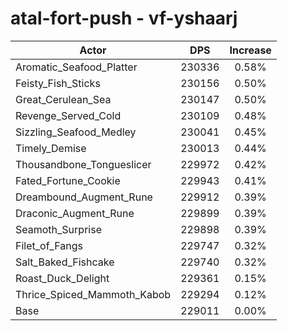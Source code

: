 # atal-fort-push - vf-yshaarj
| Actor | DPS | Increase |
|---|:---:|:---:|
|Aromatic_Seafood_Platter|230336|0.58%|
|Feisty_Fish_Sticks|230156|0.50%|
|Great_Cerulean_Sea|230147|0.50%|
|Revenge_Served_Cold|230109|0.48%|
|Sizzling_Seafood_Medley|230041|0.45%|
|Timely_Demise|230013|0.44%|
|Thousandbone_Tongueslicer|229972|0.42%|
|Fated_Fortune_Cookie|229943|0.41%|
|Dreambound_Augment_Rune|229912|0.39%|
|Draconic_Augment_Rune|229899|0.39%|
|Seamoth_Surprise|229898|0.39%|
|Filet_of_Fangs|229747|0.32%|
|Salt_Baked_Fishcake|229740|0.32%|
|Roast_Duck_Delight|229361|0.15%|
|Thrice_Spiced_Mammoth_Kabob|229294|0.12%|
|Base|229011|0.00%|
